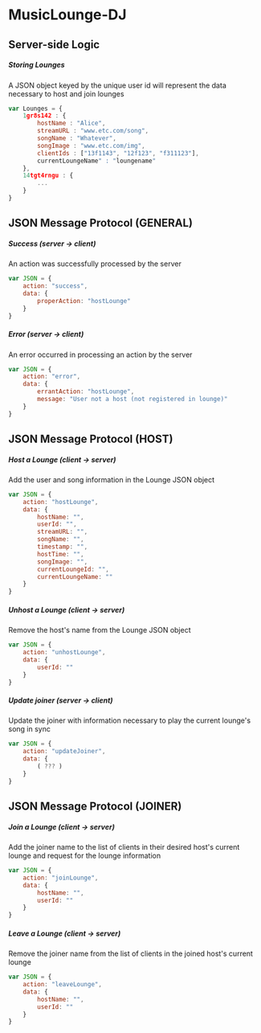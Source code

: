 # MusicLounge-DJ

## Server-side Logic
##### Storing Lounges
A JSON object keyed by the unique user id will represent the data necessary to host and join lounges
```javascript
var Lounges = {
    1gr8s142 : {
        hostName : "Alice",
        streamURL : "www.etc.com/song",
        songName : "Whatever",
        songImage : "www.etc.com/img",
        clientIds : ["13f1143", "12f123", "f311123"],
        currentLoungeName" : "loungename"
    },
    14tgt4rngu : {
        ...
    }
}
```

## JSON Message Protocol (GENERAL)

##### Success (server → client)
An action was successfully processed by the server
```javascript
var JSON = {
    action: "success",
    data: {
        properAction: "hostLounge"
    }
}
```

##### Error (server → client)
An error occurred in processing an action by the server
```javascript
var JSON = {
    action: "error",
    data: {
        errantAction: "hostLounge",
        message: "User not a host (not registered in lounge)"
    }
}
```

## JSON Message Protocol (HOST)

##### Host a Lounge (client → server)
Add the user and song information in the Lounge JSON object
```javascript
var JSON = {
    action: "hostLounge",
    data: {
        hostName: "",
        userId: "",
        streamURL: "",
        songName: "",
        timestamp: "",
        hostTime: "",
        songImage: "",
        currentLoungeId: "",
        currentLoungeName: ""
    }
}

```

##### Unhost a Lounge (client → server)
Remove the host's name from the Lounge JSON object
```javascript
var JSON = {
    action: "unhostLounge",
    data: {
        userId: ""
    }
}
```

##### Update joiner (server → client)
Update the joiner with information necessary to play the current lounge's song in sync
```javascript
var JSON = {
    action: "updateJoiner",
    data: {
        ( ??? )
    }
}
```

## JSON Message Protocol (JOINER)

##### Join a Lounge (client → server)
Add the joiner name to the list of clients in their desired host's current lounge and request for the lounge information
```javascript
var JSON = {
    action: "joinLounge",
    data: {
        hostName: "",
        userId: ""
    }
}
```

##### Leave a Lounge (client → server)
Remove the joiner name from the list of clients in the joined host's current lounge
```javascript
var JSON = {
    action: "leaveLounge",
    data: {
        hostName: "",
        userId: ""
    }
}
```
